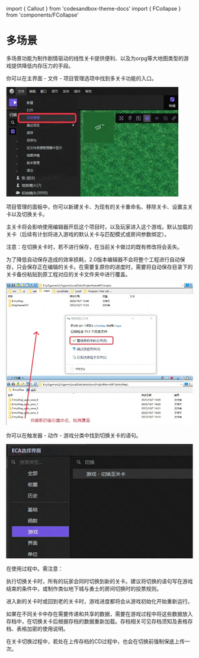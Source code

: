 import { Callout } from 'codesandbox-theme-docs'
import { FCollapse } from 'components/FCollapse'

# 多场景

多场景功能为制作剧情驱动的线性关卡提供便利、以及为orpg等大地图类型的游戏提供降低内存压力的手段。


你可以在主界面 - 文件 - 项目管理选项中找到多关卡功能的入口。


![ML1](./img/ML1.jpg)


项目管理的面板中，你可以新建关卡、为现有的关卡重命名、移除关卡、设置主关卡以及切换关卡。


主关卡将会影响使用编辑器开启这个项目时，以及玩家进入这个游戏，默认加载的关卡（后续有计划将进入游戏的默认关卡与匹配模式或房间参数绑定）。


注意：在切换关卡时，若不进行保存，在当前关卡做过的既有修改将会丢失。


为了降低自动保存造成的效率损耗，2.0版本编辑器不会将整个工程进行自动保存，只会保存正在编辑的关卡。在需要复原你的进度时，需要将自动保存目录下的关卡备份粘贴到原工程对应的关卡文件夹中进行覆盖。


![ML2](./img/ML2.jpg)


你可以在触发器 - 动作 - 游戏分类中找到切换关卡的语句。


![ML3](./img/ML3.jpg)


在使用过程中。需注意：


执行切换关卡时，所有的玩家会同时切换到新的关卡。建议将切换的语句写在游戏结束的条件中，或制作类似地下城与勇士的房间切换时的投票规则。


进入新的关卡时或回到老的关卡时，游戏进度都将会从游戏初始化开始重新运行。


如果在不同关卡中存在需要传递和共享的数据，需要在游戏过程中将这些数据放入存档中，在切换关卡后根据存档的数据重新加载。存档相关可见存档须知及表格存档、表格加密的使用说明。


在关卡切换过程中，若处在上传存档的CD过程中，也会在切换前强制保底上传一次。



